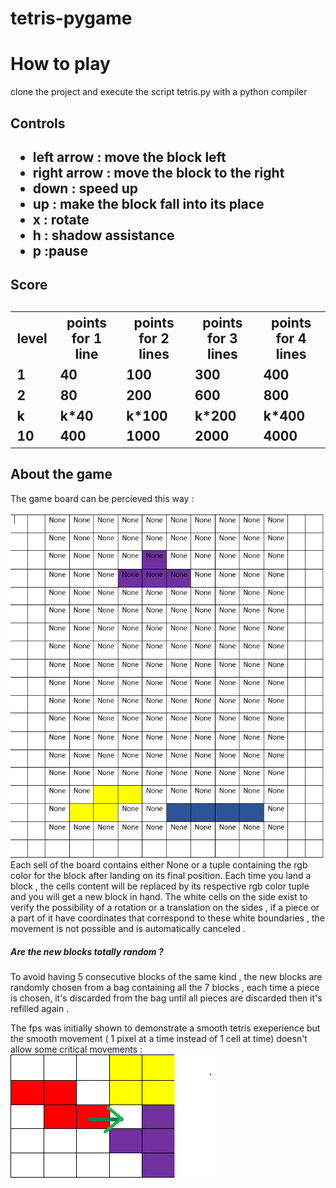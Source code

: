 # tetris-pygame
<h1> How to play </h1>
 clone the project and execute the script tetris.py with a python compiler 
<h2> Controls <h2>
<ul>
  <li>left arrow : move the block left  </li>
  <li>right arrow : move the block to the right  </li>
  <li> down : speed up </li>
  <li> up : make the block fall into its place</li>
  <li> x : rotate </li>
  <li> h : shadow assistance </li>
  <li> p :pause </li>
  </ul>
<h2> Score <h2>
  <table> <th>level  </th> <th> points for 1 line </th> <th> points for 2 lines </th> <th> points for 3 lines </th> <th> points for 4 lines </th>
<tr> <td>1 </td><td> 40 </td><td> 100 </td><td> 300 </td><td>400 </td> </tr>
    <tr><td>2 </td><td>80 </td><td> 200 </td><td> 600 </td><td> 800</td></tr>
<tr><td>k </td><td> k*40 </td><td> k*100 </td><td> k*200 </td><td> k*400</td></tr>
<tr><td>10 </td><td> 400 </td><td> 1000</td><td> 2000 </td><td> 4000</td></tr>
  </table>

<h2> About the game </h2>
The game board can be percieved this way :

  ![](/example.png)
Each sell of the board contains either None or a tuple containing the rgb color for the block after landing on its final position.
Each time you land a block , the cells content will be replaced by its respective rgb color tuple and you will get a new block in hand.
The white cells on the side exist to verify the possibility of a rotation or a translation on the sides , if a piece or a part of it have coordinates that correspond to these white boundaries , the movement is not possible and is automatically canceled .
  <h5> Are the new blocks totally random ? </h5>
  To avoid having 5 consecutive blocks of the same kind , the new blocks are randomly chosen from a bag containing all the 7 blocks , each time a piece is chosen, it's 
 discarded from the bag until all pieces are discarded then it's refilled again .

The fps was initially shown to demonstrate a smooth tetris exeperience but the smooth movement ( 1 pixel at a time instead of 1 cell at time) doesn't allow some critical movements :
 ![](/example2.png)
